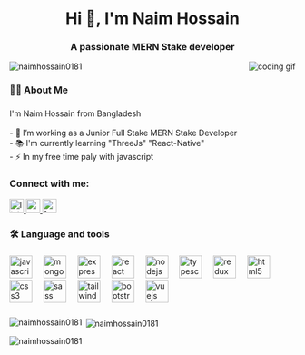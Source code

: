 <h1 align="center">Hi 👋, I'm Naim Hossain</h1>
<h3 align="center">A passionate MERN Stake developer</h3>

<img align="right" alt="coding gif" src="https://raw.githubusercontent.com/TheDudeThatCode/TheDudeThatCode/master/Assets/Designer.gif"/>

<p align="left" wight="100"  > <img src="https://komarev.com/ghpvc/?username=naimhossain0181&label=Profile%20views&color=0e75b6&style=flat" alt="naimhossain0181" /> </p>

<h3 align="left">👩‍💻  About Me</h3>

###

<p align="left">I'm Naim Hossain from Bangladesh<br><br>- 🔭 I’m working as a Junior Full Stake  MERN Stake Developer<br>- 📚 I'm currently learning "ThreeJs" "React-Native"<br>- ⚡ In my free time paly with javascript</p>

###

<h3 align="left">Connect with me:</h3>
<div align="left">
  <a href="https://www.linkedin.com/in/mdnaim0181/" target="_blank">
    <img src="https://img.shields.io/static/v1?message=LinkedIn&logo=linkedin&label=&color=0077B5&logoColor=white&labelColor=&style=plastic" height="25" alt="linkedin logo"  />
  </a>
  <a href="naim1997dec1@gmail.com" target="_blank">
    <img src="https://img.shields.io/static/v1?message=Gmail&logo=gmail&label=&color=D14836&logoColor=white&labelColor=&style=plastic" height="25" alt="gmail logo"  />
  </a>
  <a href="https://www.facebook.com/NaimHossain0181/" target="_blank">
    <img src="https://img.shields.io/static/v1?message=Facebook&logo=facebook&label=&color=1877F2&logoColor=white&labelColor=&style=plastic" height="25" alt="facebook logo"  />
  </a>
</div>

<h3 align="left">🛠 Language and tools</h3>

###

<div align="left">
  <img src="https://img.shields.io/badge/JavaScript-F7DF1E?logo=javascript&logoColor=black&style=for-the-badge" height="40" alt="javascript logo"  />
  <img width="12" />
  <img src="https://img.shields.io/badge/MongoDB-47A248?logo=mongodb&logoColor=white&style=for-the-badge" height="40" alt="mongodb logo"  />
  <img width="12" />
  <img src="https://img.shields.io/badge/Express-000000?logo=express&logoColor=white&style=for-the-badge" height="40" alt="express logo"  />
  <img width="12" />
  <img src="https://img.shields.io/badge/React-61DAFB?logo=react&logoColor=black&style=for-the-badge" height="40" alt="react logo"  />
  <img width="12" />
  <img src="https://img.shields.io/badge/Node.js-339933?logo=nodedotjs&logoColor=white&style=for-the-badge" height="40" alt="nodejs logo"  />
  <img width="12" />
  <img src="https://img.shields.io/badge/TypeScript-3178C6?logo=typescript&logoColor=white&style=for-the-badge" height="40" alt="typescript logo"  />
  <img width="12" />
  <img src="https://img.shields.io/badge/Redux-764ABC?logo=redux&logoColor=white&style=for-the-badge" height="40" alt="redux logo"  />
  <img width="12" />
  <img src="https://img.shields.io/badge/HTML5-E34F26?logo=html5&logoColor=white&style=for-the-badge" height="40" alt="html5 logo"  />
  <img width="12" />
  <img src="https://img.shields.io/badge/CSS3-1572B6?logo=css3&logoColor=white&style=for-the-badge" height="40" alt="css3 logo"  />
  <img width="12" />
  <img src="https://img.shields.io/badge/Sass-CC6699?logo=sass&logoColor=black&style=for-the-badge" height="40" alt="sass logo"  />
  <img width="12" />
  <img src="https://img.shields.io/badge/Tailwind CSS-06B6D4?logo=tailwindcss&logoColor=black&style=for-the-badge" height="40" alt="tailwindcss logo"  />
  <img width="12" />
  <img src="https://img.shields.io/badge/Bootstrap-7952B3?logo=bootstrap&logoColor=white&style=for-the-badge" height="40" alt="bootstrap logo"  />
  <img width="12" />
  <img src="https://img.shields.io/badge/Vue.js-4FC08D?logo=vuedotjs&logoColor=black&style=for-the-badge" height="40" alt="vuejs logo"  />
</div>

###

<p><img align="left" src="https://github-readme-stats.vercel.app/api/top-langs?username=naimhossain0181&show_icons=true&locale=en&layout=compact" alt="naimhossain0181" /></p>

<p>&nbsp;<img align="center" src="https://github-readme-stats.vercel.app/api?username=naimhossain0181&show_icons=true&locale=en" alt="naimhossain0181" /></p>

<p><img align="center" src="https://github-readme-streak-stats.herokuapp.com/?user=naimhossain0181&" alt="naimhossain0181" /></p>

